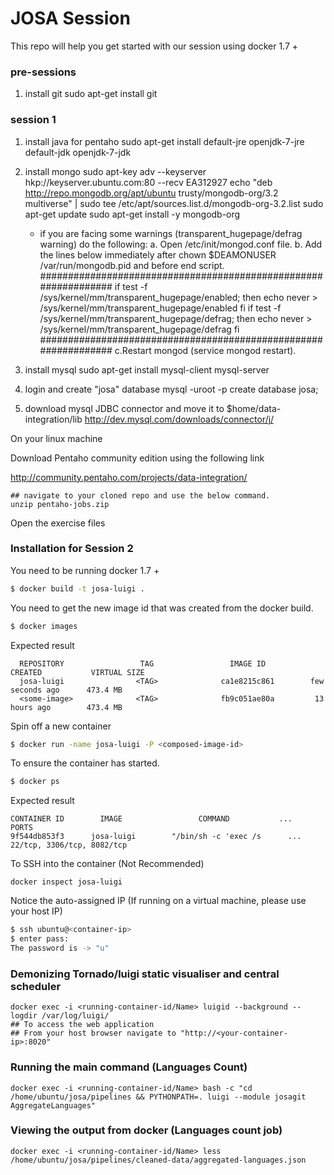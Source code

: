 # JOSA Session

This repo will help you get started with our session using docker 1.7 +  

### pre-sessions

1. install git
	sudo apt-get install git

### session 1
1. install java for pentaho
	sudo apt-get install default-jre openjdk-7-jre default-jdk openjdk-7-jdk

3. install mongo
	sudo apt-key adv --keyserver hkp://keyserver.ubuntu.com:80 --recv EA312927
	echo "deb http://repo.mongodb.org/apt/ubuntu trusty/mongodb-org/3.2 multiverse" | sudo tee /etc/apt/sources.list.d/mongodb-org-3.2.list
	sudo apt-get update
	sudo apt-get install -y mongodb-org
	- if you are facing some warnings (transparent_hugepage/defrag warning) do the following:
		a. Open /etc/init/mongod.conf file.
		b. Add the lines below immediately after chown $DEAMONUSER /var/run/mongodb.pid and before end script.
		################################################################
		if test -f /sys/kernel/mm/transparent_hugepage/enabled; then
		   echo never > /sys/kernel/mm/transparent_hugepage/enabled
		fi
		if test -f /sys/kernel/mm/transparent_hugepage/defrag; then
		   echo never > /sys/kernel/mm/transparent_hugepage/defrag
		fi
		################################################################
		c.Restart mongod (service mongod restart).

4. install mysql
	sudo apt-get install mysql-client mysql-server

5. login and create "josa" database
	mysql -uroot -p
	create database josa;

6. download mysql JDBC connector and move it to $home/data-integration/lib
	http://dev.mysql.com/downloads/connector/j/

On your linux machine

Download Pentaho community edition using the following link

http://community.pentaho.com/projects/data-integration/

    ## navigate to your cloned repo and use the below command.
    unzip pentaho-jobs.zip

Open the exercise files

### Installation for Session 2

You need to be running docker 1.7 +

```sh
$ docker build -t josa-luigi .
```
You need to get the new image id that was created from the docker build.

```sh
$ docker images
```

Expected result

      REPOSITORY                 TAG                 IMAGE ID            CREATED           VIRTUAL SIZE
      josa-luigi                <TAG>              ca1e8215c861        few seconds ago      473.4 MB
      <some-image>              <TAG>              fb9c051ae80a         13 hours ago        473.4 MB

Spin off a new container
```sh
$ docker run -name josa-luigi -P <composed-image-id>
```

To ensure the container has started.

```sh
$ docker ps
```
Expected result

    CONTAINER ID        IMAGE                 COMMAND           ...                   PORTS
    9f544db853f3      josa-luigi        "/bin/sh -c 'exec /s      ...    22/tcp, 3306/tcp, 8082/tcp      

To SSH into the container (Not Recommended)

    docker inspect josa-luigi

Notice the auto-assigned IP (If running on a virtual machine, please use your host IP)
```sh
$ ssh ubuntu@<container-ip>
$ enter pass:
The password is -> "u"
```

### Demonizing Tornado/luigi static visualiser and central scheduler
    docker exec -i <running-container-id/Name> luigid --background --logdir /var/log/luigi/
    ## To access the web application
    ## From your host browser navigate to "http://<your-container-ip>:8020"

### Running the main command (Languages Count)
    docker exec -i <running-container-id/Name> bash -c "cd /home/ubuntu/josa/pipelines && PYTHONPATH=. luigi --module josagit AggregateLanguages"

### Viewing the output from docker (Languages count job)
    docker exec -i <running-container-id/Name> less /home/ubuntu/josa/pipelines/cleaned-data/aggregated-languages.json
